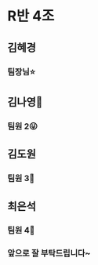 # R반 4조

## 김혜경

### 팀장님⭐️

## 김나영👻

### 팀원 2😜

## 김도원

### 팀원 3👾

## 최은석

### 팀원 4👻

### 앞으로 잘 부탁드립니다~
